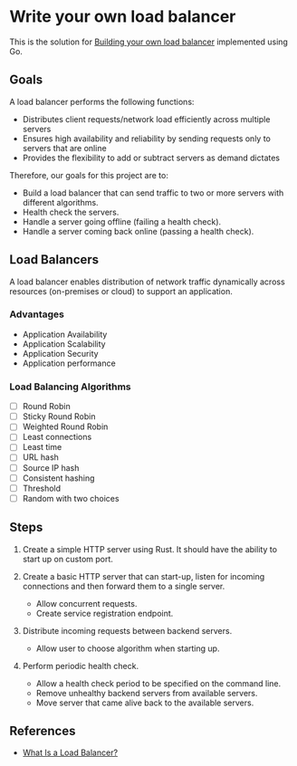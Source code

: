 # Write your own load balancer

This is the solution
for [Building your own load balancer](https://codingchallenges.fyi/challenges/challenge-load-balancer) implemented using
Go.

## Goals

A load balancer performs the following functions:

- Distributes client requests/network load efficiently across multiple servers
- Ensures high availability and reliability by sending requests only to servers that are online
- Provides the flexibility to add or subtract servers as demand dictates

Therefore, our goals for this project are to:

- Build a load balancer that can send traffic to two or more servers with different algorithms.
- Health check the servers.
- Handle a server going offline (failing a health check).
- Handle a server coming back online (passing a health check).

## Load Balancers

A load balancer enables distribution of network traffic dynamically across resources (on-premises or cloud) to support
an application.

### Advantages

- Application Availability
- Application Scalability
- Application Security
- Application performance

### Load Balancing Algorithms

- [ ] Round Robin
- [ ] Sticky Round Robin
- [ ] Weighted Round Robin
- [ ] Least connections
- [ ] Least time
- [ ] URL hash
- [ ] Source IP hash
- [ ] Consistent hashing
- [ ] Threshold
- [ ] Random with two choices

## Steps

1. Create a simple HTTP server using Rust. It should have the ability to start up on custom port.

2. Create a basic HTTP server that can start-up, listen for incoming connections and then forward them to a single
   server.
    - Allow concurrent requests.
    - Create service registration endpoint.
3. Distribute incoming requests between backend servers.
    - Allow user to choose algorithm when starting up.
4. Perform periodic health check.
    - Allow a health check period to be specified on the command line.
    - Remove unhealthy backend servers from available servers.
    - Move server that came alive back to the available servers.

## References

- [What Is a Load Balancer?](https://www.f5.com/glossary/load-balancer)